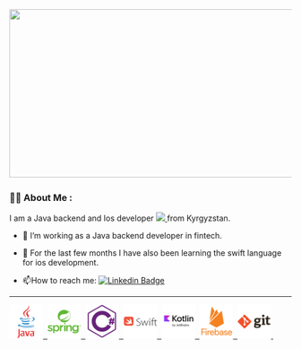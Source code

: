 <div align="center">
  <a href="#">
  <img src="https://media.giphy.com/media/dWesBcTLavkZuG35MI/giphy.gif" width="600" height="300"/>
    </a>
</div>

### :man_technologist: About Me :
I am a Java backend and Ios developer  <a href="#"> <img src="https://media.giphy.com/media/WUlplcMpOCEmTGBtBW/giphy.gif" width="30"> </a> from Kyrgyzstan. 

- :telescope: I’m working as a Java backend developer in fintech.

- :seedling: For the last few months I have also been learning the swift language for ios development.

- :mailbox:How to reach me: [![Linkedin Badge](https://img.shields.io/badge/-kakbar-blue?style=flat&logo=Linkedin&logoColor=white)](https://www.linkedin.com/in/%D1%82%D0%B5%D0%BC%D0%B8%D1%80%D0%BB%D0%B0%D0%BD-%D1%82%D0%BE%D0%BA%D1%82%D0%BE%D1%81%D1%83%D0%BD%D0%BE%D0%B2-99492a211/)

---

<div>
  <a href="#">
  <img src="https://github.com/devicons/devicon/blob/master/icons/java/java-original-wordmark.svg" title="Java" alt="Java" width="60" height="60"/>&nbsp;
  <img src="https://github.com/devicons/devicon/blob/master/icons/spring/spring-original-wordmark.svg" title="Java" alt="Java" width="60" height="60"/>&nbsp;
  <img src="https://github.com/devicons/devicon/blob/master/icons/csharp/csharp-line.svg" title="Java" alt="Java" width="60" height="60"/>&nbsp;
  <img src="https://github.com/devicons/devicon/blob/master/icons/swift/swift-original-wordmark.svg" title="Firebase" alt="Firebase" width="60" height="60"/>&nbsp;
  <img src="https://github.com/devicons/devicon/blob/master/icons/kotlin/kotlin-original-wordmark.svg" title="Firebase" alt="Firebase" width="60" height="60"/>&nbsp;
  <img src="https://github.com/devicons/devicon/blob/master/icons/firebase/firebase-plain-wordmark.svg" title="Firebase" alt="Firebase" width="60" height="60"/>&nbsp;
  <img src="https://github.com/devicons/devicon/blob/master/icons/git/git-original-wordmark.svg" title="Firebase" alt="Firebase" width="60" height="60"/>&nbsp;
    </a>
</div>


